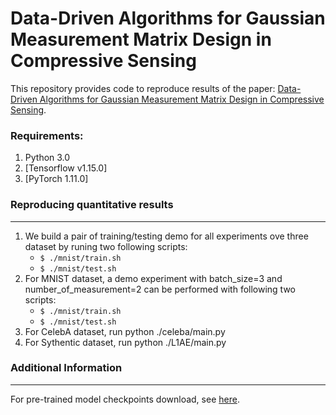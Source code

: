 # Data-Driven Algorithms for Gaussian Measurement Matrix Design in Compressive Sensing

This repository provides code to reproduce results of the paper: [Data-Driven Algorithms for Gaussian Measurement Matrix Design in Compressive Sensing](https://ieeexplore.ieee.org/document/9747617).


### Requirements: 
1. Python 3.0
2. [Tensorflow v1.15.0]
3. [PyTorch 1.11.0]


### Reproducing quantitative results
---
1. We build a pair of training/testing demo for all experiments ove three dataset by runing two following scripts:
     - ```$ ./mnist/train.sh```
     - ```$ ./mnist/test.sh```   
2. For MNIST dataset, a demo experiment with batch_size=3 and number_of_measurement=2 can be performed with following two scripts: 
     - ```$ ./mnist/train.sh```
     - ```$ ./mnist/test.sh``` 
2. For CelebA dataset, run python ./celeba/main.py
3. For Sythentic dataset, run python ./L1AE/main.py


### Additional Information
---
For pre-trained model checkpoints download, see [here](https://to_be_update).


